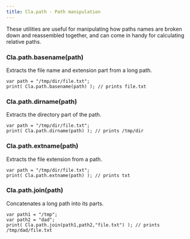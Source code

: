 ```yaml
---
title: Cla.path - Path manipulation
---
```


These utilities are useful for manipulating 
how paths names are broken down and reassembled 
together, and can come in handy for calculating 
relative paths.

### Cla.path.basename(path)

Extracts the file name and extension part from 
a long path. 

    var path = "/tmp/dir/file.txt";
    print( Cla.path.basename(path) ); // prints file.txt


### Cla.path.dirname(path)

Extracts the directory part of the path.

    var path = "/tmp/dir/file.txt";
    print( Cla.path.dirname(path) ); // prints /tmp/dir


### Cla.path.extname(path)

Extracts the file extension from a path.

    var path = "/tmp/dir/file.txt";
    print( Cla.path.extname(path) ); // prints txt

### Cla.path.join(path)

Concatenates a long path into its parts.

    var path1 = "/tmp";
    var path2 = "dad";
    print( Cla.path.join(path1,path2,"file.txt") ); // prints /tmp/dad/file.txt


